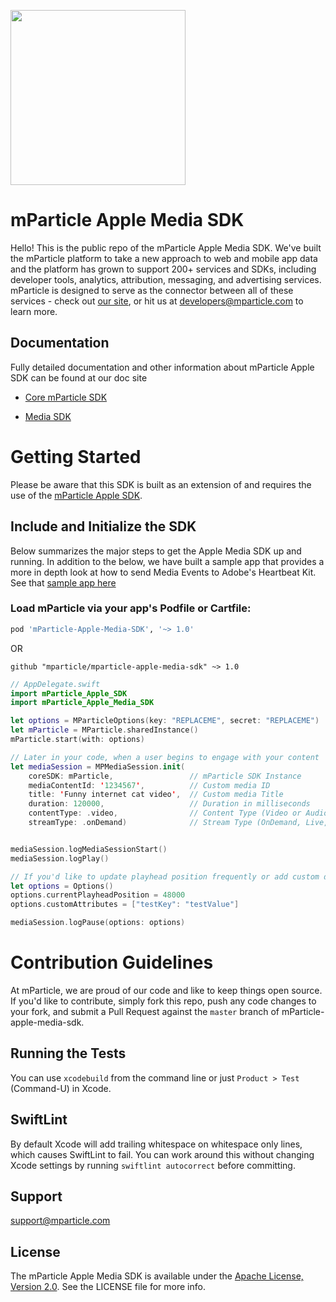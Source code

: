 <img src="https://static.mparticle.com/sdk/mp_logo_black.svg" width="280"><br>

# mParticle Apple Media SDK

Hello! This is the public repo of the mParticle Apple Media SDK. We've built the mParticle platform to take a new approach to web and mobile app data and the platform has grown to support 200+ services and SDKs, including developer tools, analytics, attribution, messaging, and advertising services. mParticle is designed to serve as the connector between all of these services - check out [our site](http://mparticle.com), or hit us at developers@mparticle.com to learn more.

## Documentation

Fully detailed documentation and other information about mParticle Apple SDK can be found at our doc site

-   [Core mParticle SDK](https://docs.mparticle.com/developers/sdk/ios/getting-started)

-   [Media SDK](https://docs.mparticle.com/developers/sdk/ios/media)

# Getting Started

Please be aware that this SDK is built as an extension of and requires the use of the [mParticle Apple SDK](https://github.com/mParticle/mparticle-apple-sdk/).

## Include and Initialize the SDK

Below summarizes the major steps to get the Apple Media SDK up and running. In addition to the below, we have built a sample app that provides a more in depth look at how to send Media Events to Adobe's Heartbeat Kit. See that [sample app here](https://github.com/mParticle/mparticle-media-samples)

### Load mParticle via your app's Podfile or Cartfile:

```ruby
pod 'mParticle-Apple-Media-SDK', '~> 1.0'
```

OR

```ogdl
github "mparticle/mparticle-apple-media-sdk" ~> 1.0
```

```swift
// AppDelegate.swift
import mParticle_Apple_SDK
import mParticle_Apple_Media_SDK

let options = MParticleOptions(key: "REPLACEME", secret: "REPLACEME")
let mParticle = MParticle.sharedInstance()
mParticle.start(with: options)

// Later in your code, when a user begins to engage with your content
let mediaSession = MPMediaSession.init(
    coreSDK: mParticle,                 // mParticle SDK Instance
    mediaContentId: '1234567',          // Custom media ID
    title: 'Funny internet cat video',  // Custom media Title
    duration: 120000,                   // Duration in milliseconds
    contentType: .video,                // Content Type (Video or Audio)
    streamType: .onDemand)              // Stream Type (OnDemand, Live, etc.)


mediaSession.logMediaSessionStart()
mediaSession.logPlay()

// If you'd like to update playhead position frequently or add custom data to each event you may pass an option object into each log method
let options = Options()
options.currentPlayheadPosition = 48000
options.customAttributes = ["testKey": "testValue"]

mediaSession.logPause(options: options)
```

# Contribution Guidelines

At mParticle, we are proud of our code and like to keep things open source. If you'd like to contribute, simply fork this repo, push any code changes to your fork, and submit a Pull Request against the `master` branch of mParticle-apple-media-sdk.

## Running the Tests

You can use `xcodebuild` from the command line or just `Product > Test` (Command-U) in Xcode.

## SwiftLint

By default Xcode will add trailing whitespace on whitespace only lines, which causes SwiftLint to fail.
You can work around this without changing Xcode settings by running `swiftlint autocorrect` before committing.

## Support

<support@mparticle.com>

## License

The mParticle Apple Media SDK is available under the [Apache License, Version 2.0](http://www.apache.org/licenses/LICENSE-2.0). See the LICENSE file for more info.

